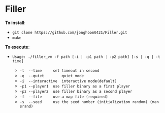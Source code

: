 # Filler
**To install:**
* `git clone https://github.com/jonghoon0421/Filler.git`
* `make`

**To execute:**
* `Usage: ./filler_vm -f path [-i | -p1 path | -p2 path] [-s | -q | -t time]`

  * `-t  --time		set timeout in second`
  * `-q  --quiet		quiet mode`
  * `-i  --interactive	interactive mode(default)`
  * `-p1 --player1	use filler binary as a first player`
  * `-p2 --player2	use filler binary as a second player`
  * `-f  --file		use a map file (required)`
  * `-s  --seed		use the seed number (initialization random) (man srand)`
